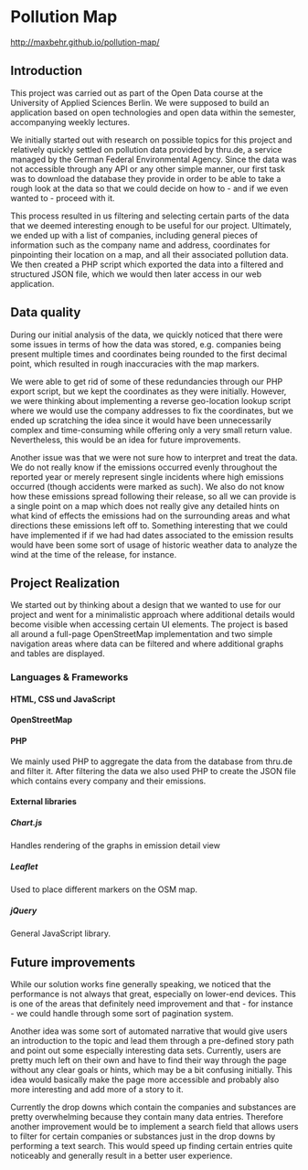 # Pollution Map
http://maxbehr.github.io/pollution-map/
## Introduction

This project was carried out as part of the Open Data course at the University of Applied Sciences Berlin. We were supposed to build an application based on open technologies and open data within the semester, accompanying weekly lectures.

We initially started out with research on possible topics for this project and relatively quickly settled on pollution data provided by thru.de, a service managed by the German Federal Environmental Agency. Since the data was not accessible through any API or any other simple manner, our first task was to download the database they provide in order to be able to take a rough look at the data so that we could decide on how to - and if we even wanted to - proceed with it.

This process resulted in us filtering and selecting certain parts of the data that we deemed interesting enough to be useful for our project. Ultimately, we ended up with a list of companies, including general pieces of information such as the company name and address, coordinates for pinpointing their location on a map, and all their associated pollution data. We then created a PHP script which exported the data into a filtered and structured JSON file, which we would then later access in our web application.

## Data quality

During our initial analysis of the data, we quickly noticed that there were some issues in terms of how the data was stored, e.g. companies being present multiple times and coordinates being rounded to the first decimal point, which resulted in rough inaccuracies with the map markers.

We were able to get rid of some of these redundancies through our PHP export script, but we kept the coordinates as they were initially. However, we were thinking about implementing a reverse geo-location lookup script where we would use the company addresses to fix the coordinates, but we ended up scratching the idea since it would have been unnecessarily complex and time-consuming while offering only a very small return value. Nevertheless, this would be an idea for future improvements.

Another issue was that we were not sure how to interpret and treat the data. We do not really know if the emissions occurred evenly throughout the reported year or merely represent single incidents where high emissions occurred (though accidents were marked as such). We also do not know how these emissions spread following their release, so all we can provide is a single point on a map which does not really give any detailed hints on what kind of effects the emissions had on the surrounding areas and what directions these emissions left off to. Something interesting that we could have implemented if if we had had dates associated to the emission results would have been some sort of usage of historic weather data to analyze the wind at the time of the release, for instance.

## Project Realization

We started out by thinking about a design that we wanted to use for our project and went for a minimalistic approach where additional details would become visible when accessing certain UI elements. The project is based all around a full-page OpenStreetMap implementation and two simple navigation areas where data can be filtered and where additional graphs and tables are displayed.

### Languages & Frameworks
#### HTML, CSS und JavaScript
#### OpenStreetMap

#### PHP
We mainly used PHP to aggregate the data from the database from thru.de and filter it. After filtering the data we also used PHP to create the JSON file which contains every company and their emissions.

#### External libraries
##### Chart.js
Handles rendering of the graphs in emission detail view
##### Leaflet
Used to place different markers on the OSM map.
##### jQuery
General JavaScript library.


## Future improvements

While our solution works fine generally speaking, we noticed that the performance is not always that great, especially on lower-end devices. This is one of the areas that definitely need improvement and that - for instance - we could handle through some sort of pagination system.

Another idea was some sort of automated narrative that would give users an introduction to the topic and lead them through a pre-defined story path and point out some especially interesting data sets. Currently, users are pretty much left on their own and have to find their way through the page without any clear goals or hints, which may be a bit confusing initially. This idea would basically make the page more accessible and probably also more interesting and add more of a story to it.

Currently the drop downs which contain the companies and substances are pretty overwhelming because they contain many data entries. Therefore another improvement would be to implement a search field that allows users to filter for certain companies or substances just in the drop downs by performing a text search. This would speed up finding certain entries quite noticeably and generally result in a better user experience.
